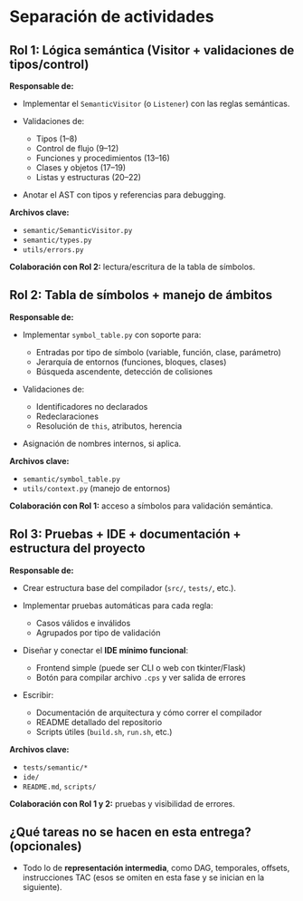 # Separación de actividades

## **Rol 1: Lógica semántica (Visitor + validaciones de tipos/control)**

**Responsable de:**

* Implementar el `SemanticVisitor` (o `Listener`) con las reglas semánticas.
* Validaciones de:

  * Tipos (1–8)
  * Control de flujo (9–12)
  * Funciones y procedimientos (13–16)
  * Clases y objetos (17–19)
  * Listas y estructuras (20–22)
* Anotar el AST con tipos y referencias para debugging.

**Archivos clave:**

* `semantic/SemanticVisitor.py`
* `semantic/types.py`
* `utils/errors.py`

**Colaboración con Rol 2:** lectura/escritura de la tabla de símbolos.

## **Rol 2: Tabla de símbolos + manejo de ámbitos**

**Responsable de:**

* Implementar `symbol_table.py` con soporte para:

  * Entradas por tipo de símbolo (variable, función, clase, parámetro)
  * Jerarquía de entornos (funciones, bloques, clases)
  * Búsqueda ascendente, detección de colisiones
* Validaciones de:

  * Identificadores no declarados
  * Redeclaraciones
  * Resolución de `this`, atributos, herencia
* Asignación de nombres internos, si aplica.

**Archivos clave:**

* `semantic/symbol_table.py`
* `utils/context.py` (manejo de entornos)

**Colaboración con Rol 1:** acceso a símbolos para validación semántica.

## **Rol 3: Pruebas + IDE + documentación + estructura del proyecto**

**Responsable de:**

* Crear estructura base del compilador (`src/`, `tests/`, etc.).
* Implementar pruebas automáticas para cada regla:

  * Casos válidos e inválidos
  * Agrupados por tipo de validación
* Diseñar y conectar el **IDE mínimo funcional**:

  * Frontend simple (puede ser CLI o web con tkinter/Flask)
  * Botón para compilar archivo `.cps` y ver salida de errores
* Escribir:

  * Documentación de arquitectura y cómo correr el compilador
  * README detallado del repositorio
  * Scripts útiles (`build.sh`, `run.sh`, etc.)

**Archivos clave:**

* `tests/semantic/*`
* `ide/`
* `README.md`, `scripts/`

**Colaboración con Rol 1 y 2:** pruebas y visibilidad de errores.

## **¿Qué tareas no se hacen en esta entrega? (opcionales)**

* Todo lo de **representación intermedia**, como DAG, temporales, offsets, instrucciones TAC (esos se omiten en esta fase y se inician en la siguiente).
